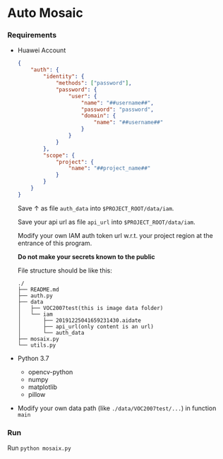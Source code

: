 # Auto Mosaic

### Requirements

* Huawei Account

  ```json
  {
      "auth": {
          "identity": {
              "methods": ["password"],
              "password": {
                  "user": {
                      "name": "##username##",
                      "password": "password",
                      "domain": {
                          "name": "##username##"
                      }
                  }
              }
          },
          "scope": {
              "project": {
                  "name": "##project_name##"
              }
          }
      }
  }
  ```

  Save ↑ as file `auth_data` into `$PROJECT_ROOT/data/iam`.

  Save your api url as file `api_url` into `$PROJECT_ROOT/data/iam`.

  Modify your own IAM auth token url w.r.t. your project region at the entrance of this program.

  **Do not make your secrets known to the public**

  File structure should be like this:

  ```
  ./
  ├── README.md
  ├── auth.py
  ├── data
  │   ├── VOC2007test(this is image data folder)
  │   └── iam
  │       ├── 20191225041659231430.aidate
  │       ├── api_url(only content is an url)
  │       └── auth_data
  ├── mosaix.py
  └── utils.py
  ```

* Python 3.7
  * opencv-python
  * numpy
  * matplotlib
  * pillow
  
* Modify your own data path (like `./data/VOC2007test/...`) in function `main`

### Run

Run `python mosaix.py`

